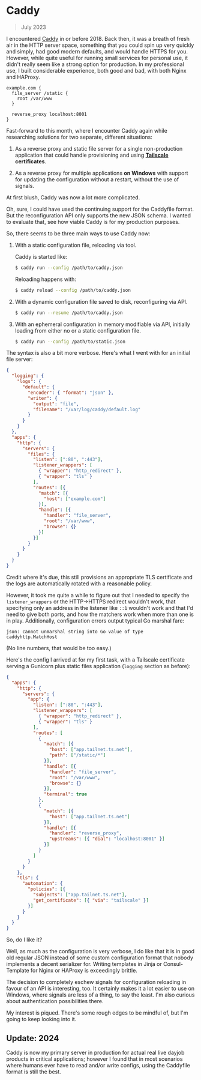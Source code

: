 # Caddy

> July 2023

I encountered [Caddy] in or before 2018. Back then, it was a breath of fresh air in the HTTP server
space, something that you could spin up very quickly and simply, had good modern defaults, and
would handle HTTPS for you. However, while quite useful for running small services for personal
use, it didn't really seem like a strong option for production. In my professional use, I built
considerable experience, both good and bad, with both Nginx and HAProxy.

```caddyfile
example.com {
  file_server /static {
    root /var/www
  }

  reverse_proxy localhost:8001
}
```

Fast-forward to this month, where I encounter Caddy again while researching solutions for two
separate, different situations:

1. As a reverse proxy and static file server for a single non-production application that could
  handle provisioning and using **[Tailscale] certificates**.

2. As a reverse proxy for multiple applications **on Windows** with support for updating the
  configuration without a restart, without the use of signals.

At first blush, Caddy was now a lot more complicated.

Oh, sure, I could have used the continuing support for the Caddyfile format. But the
reconfiguration API only supports the new JSON schema. I wanted to evaluate that, see how viable
Caddy is for my production purposes.

So, there seems to be three main ways to use Caddy now:

1. With a static configuration file, reloading via tool.

   Caddy is started like:
   ```bash
   $ caddy run --config /path/to/caddy.json
   ```

   Reloading happens with:
   ```bash
   $ caddy reload --config /path/to/caddy.json
   ```

2. With a dynamic configuration file saved to disk, reconfiguring via API.

   ```bash
   $ caddy run --resume /path/to/caddy.json
   ```

3. With an ephemeral configuration in memory modifiable via API, initially loading from either no
  or a static configuration file.

   ```bash
   $ caddy run --config /path/to/static.json
   ```

The syntax is also a bit more verbose. Here's what I went with for an initial file server:

```json
{
  "logging": {
    "logs": {
      "default": {
        "encoder": { "format": "json" },
        "writer": {
          "output": "file",
          "filename": "/var/log/caddy/default.log"
        }
      }
    }
  },
  "apps": {
    "http": {
      "servers": {
        "files": {
          "listen": [":80", ":443"],
          "listener_wrappers": [
            { "wrapper": "http_redirect" },
            { "wrapper": "tls" }
          ],
          "routes": [{
            "match": [{
              "host": ["example.com"]
            }],
            "handle": [{
              "handler": "file_server",
              "root": "/var/www",
              "browse": {}
            }]
          }]
        }
      }
    }
  }
}
```

Credit where it's due, this still provisions an appropriate TLS certificate and the logs are
automatically rotated with a reasonable policy.

However, it took me quite a while to figure out that I needed to specify the `listener_wrappers` or
the HTTP→HTTPS redirect wouldn't work, that specifying only an address in the listener like `::1`
wouldn't work and that I'd need to give both ports, and how the matchers work when more than one is
in play. Additionally, configuration errors output typical Go marshal fare:

```
json: cannot unmarshal string into Go value of type caddyhttp.MatchHost
```

(No line numbers, that would be too easy.)

Here's the config I arrived at for my first task, with a Tailscale certificate serving a Gunicorn
plus static files application (`logging` section as before):

```json
{
  "apps": {
    "http": {
      "servers": {
        "app": {
          "listen": [":80", ":443"],
          "listener_wrappers": [
            { "wrapper": "http_redirect" },
            { "wrapper": "tls" }
          ],
          "routes": [
            {
              "match": [{
                "host": ["app.tailnet.ts.net"],
                "path": ["/static/*"]
              }],
              "handle": [{
                "handler": "file_server",
                "root": "/var/www",
                "browse": {}
              }],
              "terminal": true
            },
            {
              "match": [{
                "host": ["app.tailnet.ts.net"]
              }],
              "handle": [{
                "handler": "reverse_proxy",
                "upstreams": [{ "dial": "localhost:8001" }]
              }]
            }
          ]
        }
      }
    },
    "tls": {
      "automation": {
        "policies": [{
          "subjects": ["app.tailnet.ts.net"],
          "get_certificate": [{ "via": "tailscale" }]
        }]
      }
    }
  }
}
```

So, do I like it?

Well, as much as the configuration is very verbose, I do like that it is in good old regular JSON
instead of some custom configuration format that nobody implements a decent serializer for. Writing
templates in Jinja or Consul-Template for Nginx or HAProxy is exceedingly brittle.

The decision to completely eschew signals for configuration reloading in favour of an API is
interesting, too. It certainly makes it a lot easier to use on Windows, where signals are less of a
thing, to say the least. I'm also curious about authentication possibilities there.

My interest is piqued. There's some rough edges to be mindful of, but I'm going to keep looking
into it.

[Caddy]: https://caddyserver.com/
[Tailscale]: https://tailscale.com/

## Update: 2024

Caddy is now my primary server in production for actual real live dayjob
products in critical applications; however I found that in most scenarios where
humans ever have to read and/or write configs, using the Caddyfile format is
still the best.
